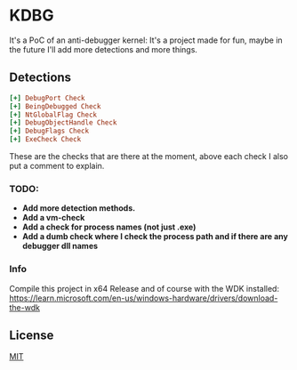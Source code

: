 # KDBG
It's a PoC of an anti-debugger kernel:
It's a project made for fun, maybe in the future I'll add more detections and more things.

## Detections
```ini
[+] DebugPort Check
[+] BeingDebugged Check
[+] NtGlobalFlag Check
[+] DebugObjectHandle Check
[+] DebugFlags Check
[+] ExeCheck Check
```
These are the checks that are there at the moment, above each check I also put a comment to explain.

### TODO:
-  **Add more detection methods.**
- **Add a vm-check**
- **Add a check for process names (not just .exe)**
- **Add a dumb check where I check the process path and if there are any debugger dll names**

### Info
Compile this project in x64 Release and of course with the WDK installed: https://learn.microsoft.com/en-us/windows-hardware/drivers/download-the-wdk

## License
[MIT](https://choosealicense.com/licenses/mit/)
